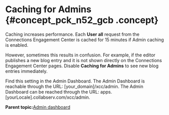 # Caching for Admins {#concept_pck_n52_gcb .concept}

Caching increases performance. Each **User all** request from the Connections Engagement Center is cached for 15 minutes if Admin caching is enabled.

However, sometimes this results in confusion. For example, if the editor publishes a new blog entry and it is not shown directly on the Connections Engagement Center pages. Disable **Caching for Admins** to see new blog entries immediately.

Find this setting in the Admin Dashboard. The Admin Dashboard is reachable through the URL: \[your\_domain\]/xcc/admin. The Admin Dashboard can be reached through the URL: apps.\[yourLocale\].collabserv.com/xcc/admin.

**Parent topic:**[Admin dashboard](../../connectors/icec/cec-admin_dashboard.md)

